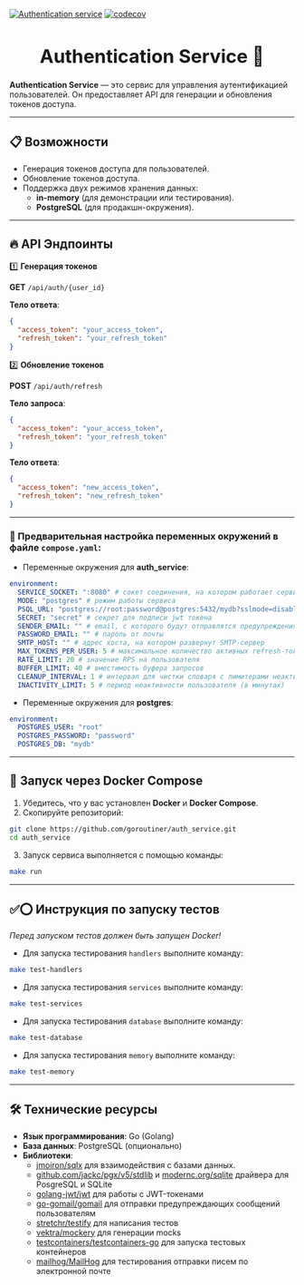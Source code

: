 [![Authentication service](https://github.com/goroutiner/auth_service/actions/workflows/ci-cd.yaml/badge.svg?branch=main)](https://github.com/alexey0b/auth_service/actions/workflows/ci-cd.yaml) 
[![codecov](https://codecov.io/gh/alexey0b/auth_service/graph/badge.svg)](https://codecov.io/gh/goroutiner/auth_service)


<h3 align="center">
  <div align="center">
    <h1>Authentication Service 🔐</h1>
  </div>
</h3>

**Authentication Service** — это сервис для управления аутентификацией пользователей. Он предоставляет API для генерации и обновления токенов доступа.

---

## 📋 Возможности

- Генерация токенов доступа для пользователей.
- Обновление токенов доступа.
- Поддержка двух режимов хранения данных:
  - **in-memory** (для демонстрации или тестирования).
  - **PostgreSQL** (для продакшн-окружения).

---

## 🔥 API Эндпоинты

1️⃣ **Генерация токенов**

**GET** `/api/auth/{user_id}`

**Тело ответа**:

```json
{
  "access_token": "your_access_token",
  "refresh_token": "your_refresh_token"
}
```

2️⃣ **Обновление токенов**

**POST** `/api/auth/refresh`

**Тело запроса**:

```json
{
  "access_token": "your_access_token",
  "refresh_token": "your_refresh_token"
}
```

**Тело ответа**:

```json
{
  "access_token": "new_access_token",
  "refresh_token": "new_refresh_token"
}
```

---

### 🔧 Предварительная настройка переменных окружений в файле `compose.yaml`:

- Переменные окружения для **auth_service**:

```yaml
environment:
  SERVICE_SOCKET: ":8080" # сокет соединения, на котором работает сервис
  MODE: "postgres" # режим работы сервиса
  PSQL_URL: "postgres://root:password@postgres:5432/mydb?sslmode=disable" # адрес Postgres
  SECRET: "secret" # секрет для подписи jwt токена
  SENDER_EMAIL: "" # email, с которого будут отправлятся предупреждения пользователям
  PASSWORD_EMAIL: "" # пароль от почты
  SMTP_HOST: "" # адрес хоста, на котором развернут SMTP-сервер
  MAX_TOKENS_PER_USER: 5 # максимальное количество активных refresh-токенов для одного пользователя
  RATE_LIMIT: 20 # значение RPS на пользователя
  BUFFER_LIMIT: 40 # вместимость буфера запросов
  CLEANUP_INTERVAL: 1 # интервал для чистки словаря с лимитерами неактивных пользователей (в минутах)
  INACTIVITY_LIMIT: 5 # период неактивности пользователя (в минутах)
```

- Переменные окружения для **postgres**:

```yaml
environment:
  POSTGRES_USER: "root"
  POSTGRES_PASSWORD: "password"
  POSTGRES_DB: "mydb"
```

---

## 🐳 Запуск через Docker Compose

1. Убедитесь, что у вас установлен **Docker** и **Docker Compose**.
2. Скопируйте репозиторий:

```sh
git clone https://github.com/goroutiner/auth_service.git
cd auth_service
```

3. Запуск сервиса выполняется с помощью команды:

```sh
make run
```

---

## ✅⭕ Инструкция по запуску тестов

_Перед запуском тестов должен быть запущен Docker!_

- Для запуска тестирования `handlers` выполните команду:

```sh
make test-handlers
```

- Для запуска тестирования `services` выполните команду:

```sh
make test-services
```

- Для запуска тестирования `database` выполните команду:

```sh
make test-database
```

- Для запуска тестирования `memory` выполните команду:

```sh
make test-memory
```

---

## 🛠️ Технические ресурсы

- **Язык программирования**: Go (Golang)
- **База данных**: PostgreSQL (опционально)
- **Библиотеки**:
  - [jmoiron/sqlx](https://github.com/jmoiron/sqlx) для взаимодействия с базами данных.
  - [github.com/jackc/pgx/v5/stdlib](https://github.com/jackc/pgx) и [modernc.org/sqlite](https://gitlab.com/cznic/sqlite) драйвера для PosgreSQL и SQLite
  - [golang-jwt/jwt](https://github.com/golang-jwt/jwt) для работы с JWT-токенами
  - [go-gomail/gomail](https://github.com/go-gomail/gomail) для отправки предупреждающих сообщений пользователям
  - [stretchr/testify](https://github.com/stretchr/testify) для написания тестов
  - [vektra/mockery](https://github.com/vektra/mockery) для генерации mocks
  - [testcontainers/testcontainers-go](https://github.com/testcontainers) для запуска тестовых контейнеров
  - [mailhog/MailHog](https://github.com/mailhog) для тестирования отправки писем по электронной почте
